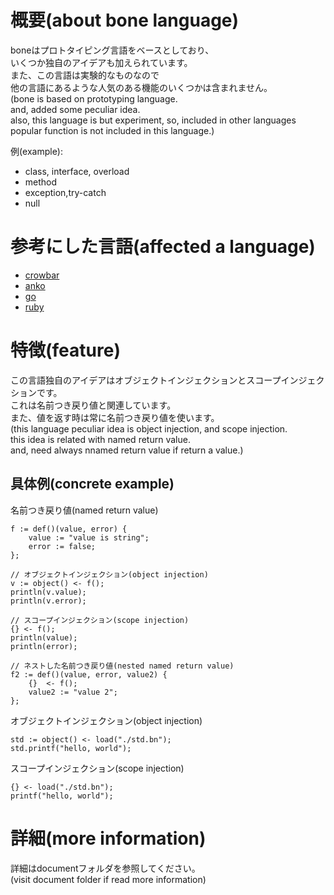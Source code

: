 # 概要(about bone language)

boneはプロトタイピング言語をベースとしており、  
いくつか独自のアイデアも加えられています。  
また、この言語は実験的なものなので  
他の言語にあるような人気のある機能のいくつかは含まれません。  
(bone is based on prototyping language.  
and, added some peculiar idea.  
also, this language is but experiment,
so, included in other languages popular function is not included in this language.)  

例(example):
* class, interface, overload
* method
* exception,try-catch
* null

# 参考にした言語(affected a language)
* [crowbar](http://kmaebashi.com/programmer/devlang/crowbar.html)
* [anko](https://github.com/mattn/anko)
* [go](https://github.com/golang/go)
* [ruby](https://github.com/ruby/ruby)

# 特徴(feature)
この言語独自のアイデアはオブジェクトインジェクションとスコープインジェクションです。  
これは名前つき戻り値と関連しています。  
また、値を返す時は常に名前つき戻り値を使います。  
(this language peculiar idea is object injection, and scope injection.  
this idea is related with named return value.  
and, need always nnamed return value if return a value.)

## 具体例(concrete example)
名前つき戻り値(named return value)
````
f := def()(value, error) {
    value := "value is string";
    error := false;
};

// オブジェクトインジェクション(object injection)
v := object() <- f();
println(v.value);
println(v.error);

// スコープインジェクション(scope injection)
{} <- f();
println(value);
println(error);

// ネストした名前つき戻り値(nested named return value)
f2 := def()(value, error, value2) {
    {}  <- f();
    value2 := "value 2";
};
````
オブジェクトインジェクション(object injection)
````
std := object() <- load("./std.bn");
std.printf("hello, world");
````
スコープインジェクション(scope injection)
````
{} <- load("./std.bn");
printf("hello, world");
````

# 詳細(more information)
詳細はdocumentフォルダを参照してください。  
(visit document folder if read more information)